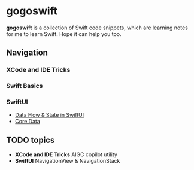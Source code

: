 # gogoswift

**gogoswift** is a collection of Swift code snippets, which are learning notes for me to learn Swift. Hope it can help you too.


## Navigation

### XCode and IDE Tricks

### Swift Basics

### SwiftUI
- [Data Flow & State in SwiftUI](./SwiftUI/DataFlow/)
- [Core Data](./SwiftUI/CoreData/)


## TODO topics

- **XCode and IDE Tricks** AIGC copilot utility
- **SwiftUI** NavigationView & NavigationStack